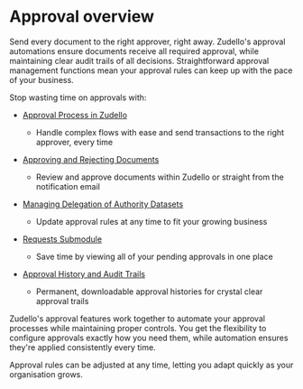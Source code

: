 # Approval overview 

Send every document to the right approver, right away. Zudello's approval automations ensure documents receive all required approval, while maintaining clear audit trails of all decisions. Straightforward approval management functions mean your approval rules can keep up with the pace of your business. 

Stop wasting time on approvals with:

- [Approval Process in Zudello](approval-process.md)
    - Handle complex flows with ease and send transactions to the right approver, every time

- [Approving and Rejecting Documents](approving-and-rejecting-documents.md)
    - Review and approve documents within Zudello or straight from the notification email

- [Managing Delegation of Authority Datasets](managing-delegation-of-authority-datasets.md)
    - Update approval rules at any time to fit your growing business
    
- [Requests Submodule](requests-submodule.md)
    - Save time by viewing all of your pending approvals in one place 
    
- [Approval History and Audit Trails](approval-history-and-audit-trails.md)
    - Permanent, downloadable approval histories for crystal clear approval trails

Zudello's approval features work together to automate your approval processes while maintaining proper controls. You get the flexibility to configure approvals exactly how you need them, while automation ensures they're applied consistently every time.

Approval rules can be adjusted at any time, letting you adapt quickly as your organisation grows.